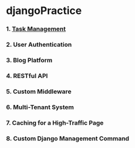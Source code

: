 # djangoPractice

### 1. [Task Management](./taskapp_management)

### 2. User Authentication

### 3. Blog Platform
 
### 4. RESTful API

### 5. Custom Middleware

### 6. Multi-Tenant System

### 7. Caching for a High-Traffic Page

### 8. Custom Django Management Command
